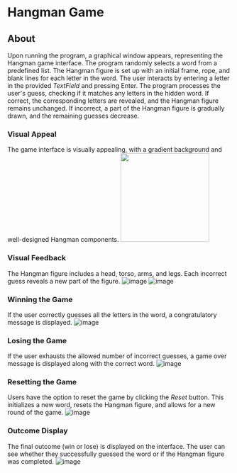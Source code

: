 # Hangman Game
## About ##
Upon running the program, a graphical window appears, representing the Hangman game interface.
The program randomly selects a word from a predefined list.
The Hangman figure is set up with an initial frame, rope, and blank lines for each letter in the word.
The user interacts by entering a letter in the provided *TextField* and pressing Enter.
The program processes the user's guess, checking if it matches any letters in the hidden word.
If correct, the corresponding letters are revealed, and the Hangman figure remains unchanged.
If incorrect, a part of the Hangman figure is gradually drawn, and the remaining guesses decrease.
### Visual Appeal ###
The game interface is visually appealing, with a gradient background and well-designed Hangman components.
<img src="https://github.com/Sam221104/Hangman-Game/assets/112628971/7322507f-86b0-4162-9a38-e4ecb3c173fb" width="200">

### Visual Feedback ###
The Hangman figure includes a head, torso, arms, and legs. Each incorrect guess reveals a new part of the figure.
![image](https://github.com/Sam221104/Hangman-Game/assets/112628971/558074b3-4842-4db7-8f7e-14711bf3d802)
![image](https://github.com/Sam221104/Hangman-Game/assets/112628971/ff0c29c6-34a2-4851-b96d-eb4358101ae2)

### Winning the Game ###
If the user correctly guesses all the letters in the word, a congratulatory message is displayed.
![image](https://github.com/Sam221104/Hangman-Game/assets/112628971/272b2fa2-6889-4866-b0d7-4f46024d4892)

### Losing the Game ###
If the user exhausts the allowed number of incorrect guesses, a game over message is displayed along with the correct word.
![image](https://github.com/Sam221104/Hangman-Game/assets/112628971/96902b00-66ee-4743-a4ed-dea7589210f7)
### Resetting the Game ###
Users have the option to reset the game by clicking the *Reset* button.
This initializes a new word, resets the Hangman figure, and allows for a new round of the game.
![image](https://github.com/Sam221104/Hangman-Game/assets/112628971/adf2debd-3cba-4ee8-894e-a92965e7f009)

### Outcome Display ###
The final outcome (win or lose) is displayed on the interface.
The user can see whether they successfully guessed the word or if the Hangman figure was completed.
![image](https://github.com/Sam221104/Hangman-Game/assets/112628971/3d7e71be-ce07-4cb8-b7ef-02b6e1ae1a0e)
